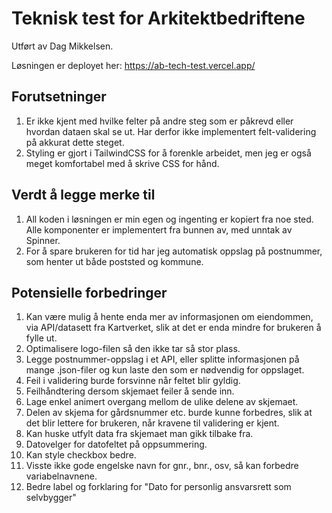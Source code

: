 # Teknisk test for Arkitektbedriftene

Utført av Dag Mikkelsen.

Løsningen er deployet her: https://ab-tech-test.vercel.app/

## Forutsetninger

1. Er ikke kjent med hvilke felter på andre steg som er påkrevd eller hvordan dataen skal se ut. Har derfor ikke implementert felt-validering på akkurat dette steget.
1. Styling er gjort i TailwindCSS for å forenkle arbeidet, men jeg er også meget komfortabel med å skrive CSS for hånd.

## Verdt å legge merke til

1. All koden i løsningen er min egen og ingenting er kopiert fra noe sted. Alle komponenter er implementert fra bunnen av, med unntak av Spinner.
1. For å spare brukeren for tid har jeg automatisk oppslag på postnummer, som henter ut både poststed og kommune.

## Potensielle forbedringer

1. Kan være mulig å hente enda mer av informasjonen om eiendommen, via API/datasett fra Kartverket, slik at det er enda mindre for brukeren å fylle ut.
1. Optimalisere logo-filen så den ikke tar så stor plass.
1. Legge postnummer-oppslag i et API, eller splitte informasjonen på mange .json-filer og kun laste den som er nødvendig for oppslaget.
1. Feil i validering burde forsvinne når feltet blir gyldig.
1. Feilhåndtering dersom skjemaet feiler å sende inn.
1. Lage enkel animert overgang mellom de ulike delene av skjemaet.
1. Delen av skjema for gårdsnummer etc. burde kunne forbedres, slik at det blir lettere for brukeren, når kravene til validering er kjent.
1. Kan huske utfylt data fra skjemaet man gikk tilbake fra.
1. Datovelger for datofeltet på oppsummering.
1. Kan style checkbox bedre.
1. Visste ikke gode engelske navn for gnr., bnr., osv, så kan forbedre variabelnavnene.
1. Bedre label og forklaring for "Dato for personlig ansvarsrett som selvbygger"
